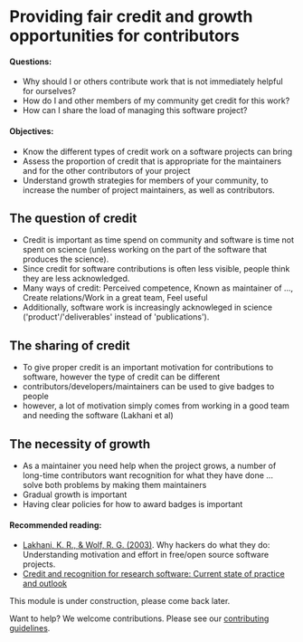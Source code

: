 # Providing fair credit and growth opportunities for contributors

#### Questions:
- Why should I or others contribute work that is not immediately helpful for ourselves?
- How do I and other members of my community get credit for this work?
- How can I share the load of managing this software project? 

#### Objectives:
- Know the different types of credit work on a software projects can bring
- Assess the proportion of credit that is appropriate for the maintainers and for the other contributors of your project
- Understand growth strategies for members of your community, to increase the number of project maintainers, as well as contributors.


## The question of credit
- Credit is important as time spend on community and software is time not spent on science (unless working on the part of the software that produces the science).
- Since credit for software contributions is often less visible, people think they are less acknowledged.
- Many ways of credit: Perceived competence, Known as maintainer of ..., Create relations/Work in a great team, Feel useful
- Additionally, software work is increasingly acknowleged in science ('product'/'deliverables' instead of 'publications').

## The sharing of credit
- To give proper credit is an important motivation for contributions to software, however the type of credit can be different
- contributors/developers/maintainers can be used to give badges to people
- however, a lot of motivation simply comes from working in a good team and needing the software (Lakhani et al)

## The necessity of growth
- As a maintainer you need help when the project grows, a number of long-time contributors want recognition for what they have done ... solve both problems by making them maintainers
- Gradual growth is important
- Having clear policies for how to award badges is important


#### Recommended reading:
- [Lakhani, K. R., & Wolf, R. G. (2003)](https://flosshub.org/sites/flosshub.org/files/lakhaniwolf.pdf). Why hackers do what they do: Understanding motivation and effort in free/open source software projects.
- [Credit and recognition for research software: Current state of practice and outlook](http://urssi.us/blog/2018/12/03/credit-and-recognition-for-research-software-current-state-of-practice-and-outlook/)

This module is under construction, please come back later.

Want to help? We welcome contributions. Please see our [contributing guidelines](https://github.com/gassmoeller/BSSC/blob/master/CONTRIBUTING.md#contributing-to-bssc).

